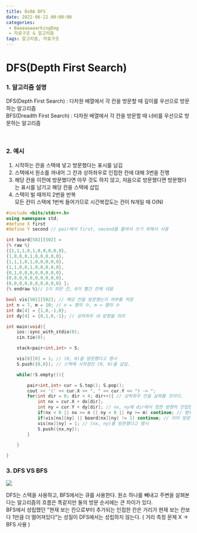 ```yaml
---
title: 0x0A DFS
date: 2022-06-22 00:00:00
categories:
 - BaaaaaaaarkingDog
 - 자료구조 & 알고리즘
tags: 알고리즘, 자료구조
---
```


# DFS(Depth First Search)

### 1. 알고리즘 설명
DFS(Depth First Search)
: 다차원 배열에서 각 칸을 방문할 때 깊이를 우선으로 방문하는 알고리즘   
BFS(Dreadth First Search)
: 다차원 배열에서 각 칸을 방문할 때 너비를 우선으로 방문하는 알고리즘


<br>

### 2. 예시
1) 시작하는 칸을 스택에 넣고 방문했다는 표시를 남김   
2) 스택에서 원소를 꺼내어 그 칸과 상하좌우로 인접한 칸에 대해 3번을 진행   
3) 해당 칸을 이전에 방문했다면 아무 것도 하지 않고, 처음으로 방문했다면 방문했다는 표시를 남기고 해당 칸을 스택에 삽입   
4) 스택이 빌 때까지 2번을 반복   
모든 칸이 스택에 1번씩 들어가므로 시간복잡도는 칸이 N개일 때 O(N)   
``` c++
#include <bits/stdc++.h>
using namespace std;
#define X first
#define Y second // pair에서 first, second를 줄여서 쓰기 위해서 사용

int board[502][502] =
{% raw %}
{{1,1,1,0,1,0,0,0,0,0},
{1,0,0,0,1,0,0,0,0,0},
{1,1,1,0,1,0,0,0,0,0},
{1,1,0,0,1,0,0,0,0,0},
{0,1,0,0,0,0,0,0,0,0},
{0,0,0,0,0,0,0,0,0,0},
{0,0,0,0,0,0,0,0,0,0} }; 
{% endraw %}// 1이 파란 칸, 0이 빨간 칸에 대응

bool vis[502][502]; // 해당 칸을 방문했는지 여부를 저장
int n = 7, m = 10; // n = 행의 수, m = 열의 수
int dx[4] = {1,0,-1,0};
int dy[4] = {0,1,0,-1}; // 상하좌우 네 방향을 의미

int main(void){
    ios::sync_with_stdio(0);
    cin.tie(0);

    stack<pair<int,int> > S;

    vis[0][0] = 1; // (0, 0)을 방문했다고 명시
    S.push({0,0}); // 스택에 시작점인 (0, 0)을 삽입.

    while(!S.empty()){

        pair<int,int> cur = S.top(); S.pop();
        cout << '(' << cur.X << ", " << cur.Y << ") -> ";
        for(int dir = 0; dir < 4; dir++){ // 상하좌우 칸을 살펴볼 것이다.
            int nx = cur.X + dx[dir];
            int ny = cur.Y + dy[dir]; // nx, ny에 dir에서 정한 방향의 인접한 칸의 좌표가 들어감
            if(nx < 0 || nx >= n || ny < 0 || ny >= m) continue; // 범위 밖일 경우 넘어감
            if(vis[nx][ny] || board[nx][ny] != 1) continue; // 이미 방문한 칸이거나 파란 칸이 아닐 경우
            vis[nx][ny] = 1; // (nx, ny)를 방문했다고 명시
            S.push({nx,ny});
        }

    }

}
``` 
### 3. DFS VS BFS


![](https://blog.kakaocdn.net/dn/ATaP0/btqEtO1A7LC/PL15C63eurB04xCz30BWY0/img.png)

DFS는 스택을 사용하고, BFS에서는 큐를 사용한다. 원소 하나를 빼내고 주변을 살펴본다는 알고리즘의 흐름은 똑같지만 둘의 방문 순서에는 큰 차이가 있다.    
BFS에서 성립했던 "현재 보는 칸으로부터 추가되는 인접한 칸은 거리가 현재 보는 칸보다 1만큼 더 떨어져있다"는 성질이 DFS에서는 성립하지 않는다. ( 거리 측정 문제 X -> BFS 사용 )